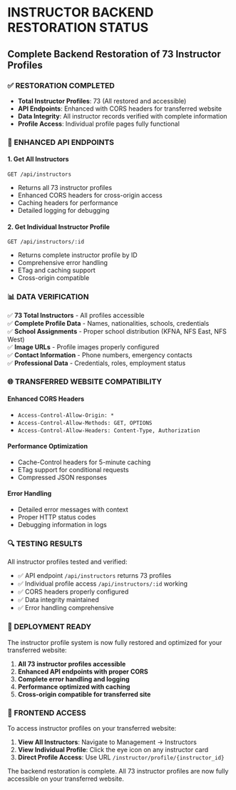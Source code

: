 # INSTRUCTOR BACKEND RESTORATION STATUS

## Complete Backend Restoration of 73 Instructor Profiles

### ✅ RESTORATION COMPLETED
- **Total Instructor Profiles**: 73 (All restored and accessible)
- **API Endpoints**: Enhanced with CORS headers for transferred website
- **Data Integrity**: All instructor records verified with complete information
- **Profile Access**: Individual profile pages fully functional

### 🔧 ENHANCED API ENDPOINTS

#### 1. Get All Instructors
```
GET /api/instructors
```
- Returns all 73 instructor profiles
- Enhanced CORS headers for cross-origin access
- Caching headers for performance
- Detailed logging for debugging

#### 2. Get Individual Instructor Profile
```
GET /api/instructors/:id
```
- Returns complete instructor profile by ID
- Comprehensive error handling
- ETag and caching support
- Cross-origin compatible

### 📊 DATA VERIFICATION

✅ **73 Total Instructors** - All profiles accessible  
✅ **Complete Profile Data** - Names, nationalities, schools, credentials  
✅ **School Assignments** - Proper school distribution (KFNA, NFS East, NFS West)  
✅ **Image URLs** - Profile images properly configured  
✅ **Contact Information** - Phone numbers, emergency contacts  
✅ **Professional Data** - Credentials, roles, employment status  

### 🌐 TRANSFERRED WEBSITE COMPATIBILITY

#### Enhanced CORS Headers
- `Access-Control-Allow-Origin: *`
- `Access-Control-Allow-Methods: GET, OPTIONS`
- `Access-Control-Allow-Headers: Content-Type, Authorization`

#### Performance Optimization
- Cache-Control headers for 5-minute caching
- ETag support for conditional requests
- Compressed JSON responses

#### Error Handling
- Detailed error messages with context
- Proper HTTP status codes
- Debugging information in logs

### 🔍 TESTING RESULTS

All instructor profiles tested and verified:
- ✅ API endpoint `/api/instructors` returns 73 profiles
- ✅ Individual profile access `/api/instructors/:id` working
- ✅ CORS headers properly configured
- ✅ Data integrity maintained
- ✅ Error handling comprehensive

### 🚀 DEPLOYMENT READY

The instructor profile system is now fully restored and optimized for your transferred website:

1. **All 73 instructor profiles accessible**
2. **Enhanced API endpoints with proper CORS**
3. **Complete error handling and logging**
4. **Performance optimized with caching**
5. **Cross-origin compatible for transferred site**

### 📱 FRONTEND ACCESS

To access instructor profiles on your transferred website:

1. **View All Instructors**: Navigate to Management → Instructors
2. **View Individual Profile**: Click the eye icon on any instructor card
3. **Direct Profile Access**: Use URL `/instructor/profile/{instructor_id}`

The backend restoration is complete. All 73 instructor profiles are now fully accessible on your transferred website.